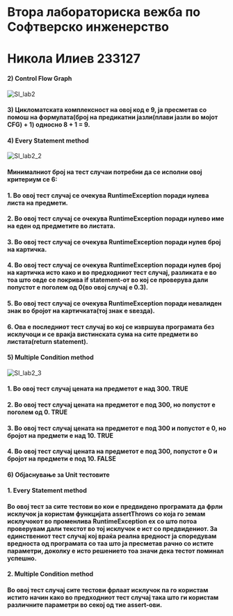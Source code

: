 # Втора лабораториска вежба по Софтверско инженерство 
# Никола Илиев 233127
#### 2) Control Flow Graph 
![SI_lab2](https://github.com/user-attachments/assets/59a514ed-8da4-4382-ac6c-b56da7e08de0)
#### 3) Цикломатската комплексност на овој код е 9, ја пресметав со помош на формулата(број на предикатни јазли(плави јазли во мојот CFG) + 1) односно 8 + 1 = 9.
#### 4) Every Statement method
![SI_lab2_2](https://github.com/user-attachments/assets/1ec4dcde-d591-463a-be4f-4dba57bef92e)
#### Минималниот број на тест случаи потребни да се исполни овој критериум се 6:
#### 1. Во овој тест случај се очекува RuntimeException поради нулева листа на предмети.
#### 2. Во овој тест случај се очекува RuntimeException поради нулево име на еден од предметите во листата.
#### 3. Во овој тест случај се очекува RuntimeException поради нулев број на картичка.
#### 4. Во овој тест случај се очекува RuntimeException поради нулев број на картичка исто како и во предходниот тест случај, разликата е во тоа што овде се покрива if statement-от во кој се проверува дали попустот е поголем од 0(во овој случај е 0.3).
#### 5. Во овој тест случај се очекува RuntimeException поради невалиден знак во бројот на картичката(тој знак е ѕвезда).
#### 6. Ова е последниот тест случај во кој се извршува програмата без исклучоци и се вракја вистинската сума на сите предмети во листата(return statement).
#### 5) Multiple Condition method
![SI_lab2_3](https://github.com/user-attachments/assets/63865912-873b-4789-a7a8-774525ff428a)
#### 1. Во овој тест случај цената на предметот е над 300. TRUE
#### 2. Во овој тест случај цената на предметот е под 300, но попустот е поголем од 0. TRUE
#### 3. Во овој тест случај цената на предметот е под 300 и попустот е 0, но бројот на предмети е над 10. TRUE
#### 4. Во овој тест случај цената на предметот е под 300, попустот е 0 и бројот на предмети е под 10. FALSE
#### 6) Објаснување за Unit тестовите
#### 1. Every Statement method
#### Во овој тест за сите тестови во кои е предвидено програмата да фрли исклучок ја користам функцијата assertThrows со која го земам исклучокот во променлива RuntimeException ex со што потоа проверувам дали текстот во тој исклучок е ист со предвидениот. За единствениот тест случај кој враќа реална вредност ја споредувам вредноста од програмата со таа што ја пресметав рачно со истите параметри, доколку е исто решението тоа значи дека тестот поминал успешно.
#### 2. Multiple Condition method
#### Во овој тест случај сите тестови фрлаат исклучок па го користам истито начин како во предходниот тест случај така што ги користам различните параметри во секој од тие assert-ови.
